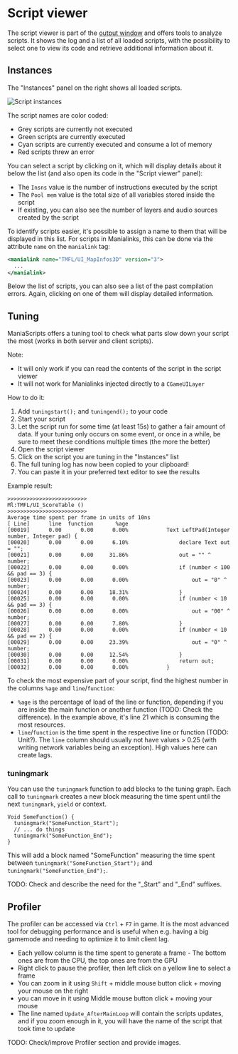 # Script viewer
The script viewer is part of the [output window](/introduction/development_setup.html#output-window) and offers tools to analyze scripts. It shows the log and a list of all loaded scripts, with the possibility to select one to view its code and retrieve additional information about it.

## Instances
The "Instances" panel on the right shows all loaded scripts.

![Script instances](/images/script_instances.png)

The script names are color coded:
- Grey scripts are currently not executed
- Green scripts are currently executed
- Cyan scripts are currently executed and consume a lot of memory
- Red scripts threw an error

You can select a script by clicking on it, which will display details about it below the list (and also open its code in the "Script viewer" panel):
- The `Insns` value is the number of instructions executed by the script
- The `Pool mem` value is the total size of all variables stored inside the script
- If existing, you can also see the number of layers and audio sources created by the script

To identify scripts easier, it's possible to assign a name to them that will be displayed in this list. For scripts in Manialinks, this can be done via the attribute `name` on the `manialink` tag:

```xml
<manialink name="TMFL/UI_MapInfos3D" version="3">
  ...
</manialink>
```

Below the list of scripts, you can also see a list of the past compilation errors. Again, clicking on one of them will display detailed information.

## Tuning
ManiaScripts offers a tuning tool to check what parts slow down your script the most (works in both server and client scripts).

Note:
- It will only work if you can read the contents of the script in the script viewer
- It will not work for Manialinks injected directly to a `CGameUILayer`

How to do it:

1. Add `tuningstart();` and `tuningend();` to your code
2. Start your script
3. Let the script run for some time (at least 15s) to gather a fair amount of data. If your tuning only occurs on some event, or once in a while, be sure to meet these conditions multiple times (the more the better)
4. Open the script viewer
5. Click on the script you are tuning in the "Instances" list
6. The full tuning log has now been copied to your clipboard!
7. You can paste it in your preferred text editor to see the results

Example result:

```
>>>>>>>>>>>>>>>>>>>>>>>>>
Ml:TMFL/UI_ScoreTable ()
>>>>>>>>>>>>>>>>>>>>>>>>>
Average time spent per frame in units of 10ns
[ Line]      line  function       %age
[00019]      0.00      0.00      0.00%            Text LeftPad(Integer number, Integer pad) {
[00020]      0.00      0.00      6.10%                declare Text out = "";
[00021]      0.00      0.00     31.86%                out = "" ^ number;
[00022]      0.00      0.00      0.00%                if (number < 100 && pad == 3) {
[00023]      0.00      0.00      0.00%                    out = "0" ^ number;
[00024]      0.00      0.00     18.31%                }
[00025]      0.00      0.00      0.00%                if (number < 10 && pad == 3) {
[00026]      0.00      0.00      0.00%                    out = "00" ^ number;
[00027]      0.00      0.00      7.80%                }
[00028]      0.00      0.00      0.00%                if (number < 10 && pad == 2) {
[00029]      0.00      0.00     23.39%                    out = "0" ^ number;
[00030]      0.00      0.00     12.54%                }
[00031]      0.00      0.00      0.00%                return out;
[00032]      0.00      0.00      0.00%            }
```

To check the most expensive part of your script, find the highest number in the columns `%age` and `line`/`function`:
- `%age` is the percentage of load of the line or function, depending if you are inside the main function or another function (TODO: Check the difference). In the example above, it's line 21 which is consuming the most resources.
- `line`/`function` is the time spent in the respective line or function (TODO: Unit?). The `line` column should usually not have values > 0.25 (with writing network variables being an exception). High values here can create lags.

### tuningmark
You can use the `tuningmark` function to add blocks to the tuning graph. Each call to `tuningmark` creates a new block measuring the time spent until the next `tuningmark`, `yield` or context.

```maniascript
Void SomeFunction() {
  tuningmark("SomeFunction_Start");
  // ... do things
  tuningmark("SomeFunction_End");
}
```

This will add a block named "SomeFunction" measuring the time spent between `tuningmark("SomeFunction_Start");` and `tuningmark("SomeFunction_End");`.

TODO: Check and describe the need for the "_Start" and "_End" suffixes.

## Profiler
The profiler can be accessed via `Ctrl` + `F7` in game. It is the most advanced tool for debugging performance and is useful when e.g. having a big gamemode and needing to optimize it to limit client lag.

- Each yellow column is the time spent to generate a frame - The bottom ones are from the CPU, the top ones are from the GPU
- Right click to pause the profiler, then left click on a yellow line to select a frame
- You can zoom in it using `Shift` + middle mouse button click + moving your mouse on the right
- you can move in it using Middle mouse button click + moving your mouse
- The line named `Update_AfterMainLoop` will contain the scripts updates, and if you zoom enough in it, you will have the name of the script that took time to update

TODO: Check/improve Profiler section and provide images.